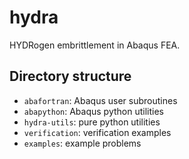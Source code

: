 # hydra

HYDRogen embrittlement in Abaqus FEA.


## Directory structure

* `abafortran`: Abaqus user subroutines
* `abapython`: Abaqus python utilities
* `hydra-utils`: pure python utilities
* `verification`: verification examples
* `examples`: example problems
